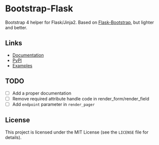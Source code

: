 # Bootstrap-Flask

Bootstrap 4 helper for Flask/Jinja2.
Based on [Flask-Bootstrap](https://github.com/mbr/flask-bootstrap),
but lighter and better.

## Links
* [Documentation](https://bootstrap-flask.readthedocs.io/en/latest/)
* [PyPI](https://pypi.org/project/Bootstrap-Flask/)
* [Examples](https://github.com/greyli/bootstrap-flask/tree/master/examples)

## TODO

- [ ] Add a proper documentation
- [ ] Remove required attribute handle code in render_form/render_field
- [ ] Add `endpoint` parameter in `render_pager`

## License

This project is licensed under the MIT License (see the
`LICENSE` file for details).